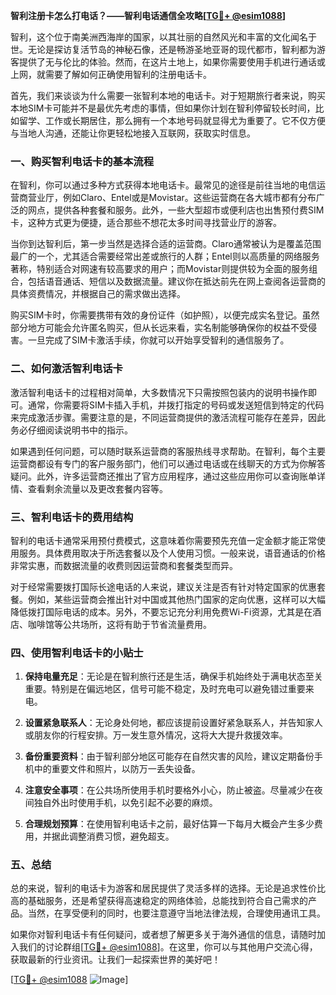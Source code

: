 **智利注册卡怎么打电话？——智利电话通信全攻略[[TG💪+ @esim1088](https://t.me/s/esim1088)]**

智利，这个位于南美洲西海岸的国家，以其壮丽的自然风光和丰富的文化闻名于世。无论是探访复活节岛的神秘石像，还是畅游圣地亚哥的现代都市，智利都为游客提供了无与伦比的体验。然而，在这片土地上，如果你需要使用手机进行通话或上网，就需要了解如何正确使用智利的注册电话卡。

首先，我们来谈谈为什么需要一张智利本地的电话卡。对于短期旅行者来说，购买本地SIM卡可能并不是最优先考虑的事情，但如果你计划在智利停留较长时间，比如留学、工作或长期居住，那么拥有一个本地号码就显得尤为重要了。它不仅方便与当地人沟通，还能让你更轻松地接入互联网，获取实时信息。

### **一、购买智利电话卡的基本流程**

在智利，你可以通过多种方式获得本地电话卡。最常见的途径是前往当地的电信运营商营业厅，例如Claro、Entel或是Movistar。这些运营商在各大城市都有分布广泛的网点，提供各种套餐和服务。此外，一些大型超市或便利店也出售预付费SIM卡，这种方式更为便捷，适合那些不想花太多时间寻找营业厅的游客。

当你到达智利后，第一步当然是选择合适的运营商。Claro通常被认为是覆盖范围最广的一个，尤其适合需要经常出差或旅行的人群；Entel则以高质量的网络服务著称，特别适合对网速有较高要求的用户；而Movistar则提供较为全面的服务组合，包括语音通话、短信以及数据流量。建议你在抵达前先在网上查阅各运营商的具体资费情况，并根据自己的需求做出选择。

购买SIM卡时，你需要携带有效的身份证件（如护照），以便完成实名登记。虽然部分地方可能会允许匿名购买，但从长远来看，实名制能够确保你的权益不受侵害。一旦完成了SIM卡激活手续，你就可以开始享受智利的通信服务了。

### **二、如何激活智利电话卡**

激活智利电话卡的过程相对简单，大多数情况下只需按照包装内的说明书操作即可。通常，你需要将SIM卡插入手机，并拨打指定的号码或发送短信到特定的代码来完成激活步骤。需要注意的是，不同运营商提供的激活流程可能存在差异，因此务必仔细阅读说明书中的指示。

如果遇到任何问题，可以随时联系运营商的客服热线寻求帮助。在智利，每个主要运营商都设有专门的客户服务部门，他们可以通过电话或在线聊天的方式为你解答疑问。此外，许多运营商还推出了官方应用程序，通过这些应用你可以查询账单详情、查看剩余流量以及更改套餐内容等。

### **三、智利电话卡的费用结构**

智利的电话卡通常采用预付费模式，这意味着你需要预先充值一定金额才能正常使用服务。具体费用取决于所选套餐以及个人使用习惯。一般来说，语音通话的价格非常实惠，而数据流量的收费则因运营商和套餐类型而异。

对于经常需要拨打国际长途电话的人来说，建议关注是否有针对特定国家的优惠套餐。例如，某些运营商会推出针对中国或其他热门国家的定向优惠，这样可以大幅降低拨打国际电话的成本。另外，不要忘记充分利用免费Wi-Fi资源，尤其是在酒店、咖啡馆等公共场所，这将有助于节省流量费用。

### **四、使用智利电话卡的小贴士**

1. **保持电量充足**：无论是在智利旅行还是生活，确保手机始终处于满电状态至关重要。特别是在偏远地区，信号可能不稳定，及时充电可以避免错过重要来电。
   
2. **设置紧急联系人**：无论身处何地，都应该提前设置好紧急联系人，并告知家人或朋友你的行程安排。万一发生意外情况，这将大大提升救援效率。

3. **备份重要资料**：由于智利部分地区可能存在自然灾害的风险，建议定期备份手机中的重要文件和照片，以防万一丢失设备。

4. **注意安全事项**：在公共场所使用手机时要格外小心，防止被盗。尽量减少在夜间独自外出时使用手机，以免引起不必要的麻烦。

5. **合理规划预算**：在使用智利电话卡之前，最好估算一下每月大概会产生多少费用，并据此调整消费习惯，避免超支。

### **五、总结**

总的来说，智利的电话卡为游客和居民提供了灵活多样的选择。无论是追求性价比高的基础服务，还是希望获得高速稳定的网络体验，总能找到符合自己需求的产品。当然，在享受便利的同时，也要注意遵守当地法律法规，合理使用通讯工具。

如果你对智利电话卡有任何疑问，或者想了解更多关于海外通信的信息，请随时加入我们的讨论群组[[TG💪+ @esim1088](https://t.me/s/esim1088)]。在这里，你可以与其他用户交流心得，获取最新的行业资讯。让我们一起探索世界的美好吧！

[[TG💪+ @esim1088](https://t.me/s/esim1088) ![Image](https://i.postimg.cc/4NQfJmqS/Snipaste-2025-05-13-00-14-12.png)]